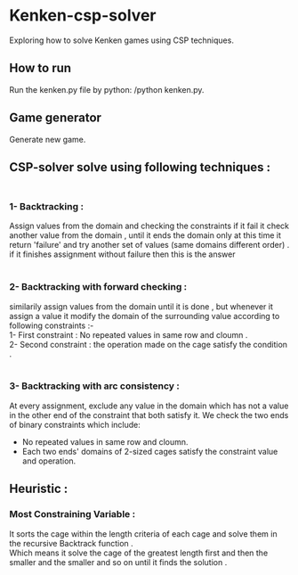 # Kenken-csp-solver
Exploring how to solve Kenken games using CSP techniques.<br>

## How to run
Run the kenken.py file by python:
/python kenken.py.<br>

## Game generator
Generate new game.<br>

## CSP-solver solve using following techniques : <br> <br>
### 1- Backtracking : <br>
Assign values from the domain and checking the constraints if it fail it check another value from the domain , until it ends the domain  only at this time it return 'failure' and try another set of values (same domains different order) . <br>
if it finishes assignment without failure then this is the answer <br> <br>
### 2- Backtracking with forward checking  : <br>
similarily assign values from the domain until it is done , but whenever it assign a value it modify the domain of the surrounding value according to following constraints :- <br>
1- First constraint : No repeated values in same row and cloumn . <br>
2- Second constraint : the operation made on the cage satisfy the condition . <br> <br>

### 3- Backtracking with arc consistency  : <br>
At every assignment, exclude any value in the domain which has not a value in the other end of the constraint that both satisfy it.
We check the two ends of binary constraints which include:
- No repeated values in same row and cloumn.
- Each two ends' domains of 2-sized cages satisfy the constraint value and operation.

## Heuristic : <br>
### Most Constraining Variable : <br>
It sorts the cage within the length criteria of each cage and solve them in the recursive Backtrack function . <br>
Which means it solve the cage of the greatest length first and then the smaller and the smaller and so on until it finds the solution .
